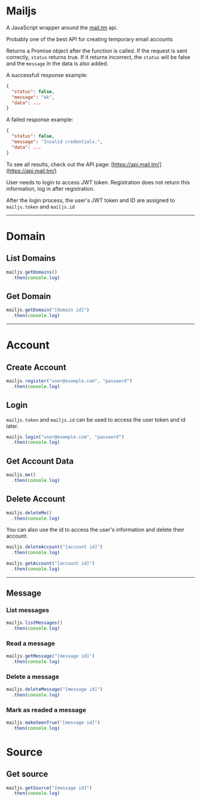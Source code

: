 # Mailjs

A JavaScript wrapper around the [mail.tm](https://docs.mail.tm/) api.

Probably one of the best API for creating temporary email accounts

Returns a Promise object after the function is called. If the request is sent correctly, `status` returns true. If it returns incorrect, the `status` will be false and the `message` in the data is also added.

A successfull response example:

```json
{
  "status": false,
  "message": "ok",
  "data": ...
}
```

A failed response example:

```json
{
  "status": false,
  "message": "Invalid credentials.",
  "data": ...
}
```

To see all results, check out the API page: [https://api.mail.tm/](https://api.mail.tm/)

User needs to login to access JWT token. Registration does not return this information, log in after registration.


After the login process, the user's JWT token and ID are assigned to `mailjs.token` and `mailjs.id`

---


# Domain

## List Domains

```js
mailjs.getDomains()
  .then(console.log)
```

## Get Domain

```js
mailjs.getDomain("[domain id]")
  .then(console.log)
```

---

# Account

## Create Account

```js
mailjs.register("user@example.com", "password")
  .then(console.log)
```

## Login

`mailjs.token` and `mailjs.id` can be used to access the user token and id later.

```js
mailjs.login("user@example.com", "password")
  .then(console.log)
```

## Get Account Data

```js
mailjs.me()
  .then(console.log)
```

## Delete Account

```js
mailjs.deleteMe()
  .then(console.log)
```

You can also use the id to access the user's information and delete their account.

```js
mailjs.deleteAccount("[account id]")
  .then(console.log)
```

```js
mailjs.getAccount("[account id]")
  .then(console.log)
```

---

## Message

### List messages

```js
mailjs.listMessages()
  .then(console.log)
```


### Read a message

```js
mailjs.getMessage("[message id]")
  .then(console.log)
```

### Delete a message

```js
mailjs.deleteMessage("[message id]")
  .then(console.log)
```

### Mark as readed a message

```js
mailjs.makeSeenTrue("[message id]")
  .then(console.log)
```

# Source

## Get source

```js
mailjs.getSource("[message id]")
  .then(console.log)
```
